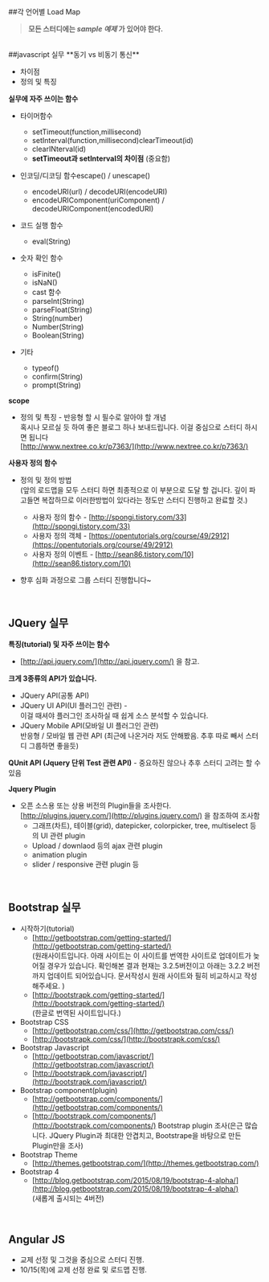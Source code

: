 ##각 언어별 Load Map
> **모든 스터디에는 *sample 예제* 가 있어야 한다.**

<br>
##javascript 실무
**동기 vs 비동기 통신**

* 차이점    
* 정의 및 특징   
  
**실무에 자주 쓰이는 함수**    

* 타이머함수

    - setTimeout(function,millisecond)
    - setInterval(function,millisecond)clearTimeout(id)
    - clearINterval(id)
    - __setTimeout과 setInterval의 차이점__ (중요함)
    
* 인코딩/디코딩 함수escape() / unescape()

    - encodeURI(url) / decodeURI(encodeURI)
    - encodeURIComponent(uriComponent) / decodeURIComponent(encodedURI)
    
* 코드 실행 함수

    - eval(String)
    
* 숫자 확인 함수

    - isFinite()
    - isNaN()
    - cast 함수
    - parseInt(String)
    - parseFloat(String)
    - String(number)
    - Number(String)
    - Boolean(String)
    
* 기타

    - typeof()
    - confirm(String)
    - prompt(String)
    
**scope**

* 정의 및 특징 - 반응형 할 시 필수로 알아야 할 개념        
  혹시나 모르실 듯 하여 좋은 블로그 하나 보내드립니다. 이걸 중심으로 스터디 하시면 됩니다    
  [http://www.nextree.co.kr/p7363/](http://www.nextree.co.kr/p7363/)

**사용자 정의 함수**

* 정의 및 정의 방법    
  (앞의 로드맵을 모두 스터디 하면 최종적으로 이 부분으로 도달 할 겁니다. 깊이 파고들면 복잡하므로 이러한방법이 있다라는 정도만 스터디 진행하고 완료할 것.)
    * 사용자 정의 함수 - [http://spongi.tistory.com/33](http://spongi.tistory.com/33)
    * 사용자 정의 객체 - [https://opentutorials.org/course/49/2912](https://opentutorials.org/course/49/2912)
    * 사용자 정의 이벤트 - [http://sean86.tistory.com/10](http://sean86.tistory.com/10)
    
* 향후 심화 과정으로 그룹 스터디 진행합니다~

<br>

## JQuery 실무

**특징(tutorial) 및 자주 쓰이는 함수**

  - [http://api.jquery.com/](http://api.jquery.com/) 을 참고.

**크게 3종류의 API가 있습니다.**   

  - JQuery API(공통 API)
  - JQuery UI API(UI 플러그인 관련) -  
  이걸 때셔야 플러그인 조사하실 때 쉽게 소스 분석할 수 있습니다.
  - JQuery Mobile API(모바일 UI 플러그인 관련)  
  반응형 / 모바일 웹 관련 API (최근에 나온거라 저도 안해봤음. 추후 따로 빼서 스터디 그룹하면 좋을듯)

**QUnit API (Jquery 단위 Test 관련 API)** - 중요하진 않으나 추후 스터디 고려는 할 수 있음

**Jquery Plugin**

- 오픈 소스용 또는 상용 버전의 Plugin들을 조사한다.    
  [http://plugins.jquery.com/](http://plugins.jquery.com/) 을 참조하여 조사함
    - 그래프(차트), 테이블(grid), datepicker, colorpicker, tree, multiselect 등의 UI 관련 plugin
    - Upload / downlaod 등의 ajax 관련 plugin
    - animation plugin
    - slider / responsive 관련 plugin 등
<br>   

## Bootstrap 실무

* 시작하기(tutorial)    
    - [http://getbootstrap.com/getting-started/](http://getbootstrap.com/getting-started/)   
    (원래사이트입니다. 아래 사이트는 이 사이트를 번역한 사이트로 업데이트가 늦어질 경우가 있습니다. 확인해본 결과 현재는 3.2.5버전이고 아래는 3.2.2 버전까지 업데이트 되어있습니다. 문서작성시 원래 사이트와 필히 비교하시고 작성해주세요. )
    - [http://bootstrapk.com/getting-started/](http://bootstrapk.com/getting-started/)   
    (한글로 번역된 사이트입니다.)
* Bootstrap CSS  
    - [http://getbootstrap.com/css/](http://getbootstrap.com/css/)    
    - [http://bootstrapk.com/css/](http://bootstrapk.com/css/)
* Bootstrap Javascript   
    - [http://getbootstrap.com/javascript/](http://getbootstrap.com/javascript/)  
    - [http://bootstrapk.com/javascript/](http://bootstrapk.com/javascript/)
* Bootstrap component(plugin)   
    - [http://getbootstrap.com/components/](http://getbootstrap.com/components/)  
    - [http://bootstrapk.com/components/](http://bootstrapk.com/components/)
    Bootstrap plugin 조사(은근 많습니다. JQuery Plugin과 최대한 안겹치고, Bootstrape을 바탕으로 만든 Plugin만을 조사)
* Bootstrap Theme
    - [http://themes.getbootstrap.com/](http://themes.getbootstrap.com/)
* Bootstrap 4
    - [http://blog.getbootstrap.com/2015/08/19/bootstrap-4-alpha/](http://blog.getbootstrap.com/2015/08/19/bootstrap-4-alpha/)    
    (새롭게 출시되는 4버전)

<br>    

## Angular JS

* 교제 선정 및 그것을 중심으로 스터디 진행.
* 10/15(목)에 교제 선정 완료 및 로드맵 진행.